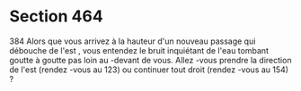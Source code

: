 # Section 464

384
Alors que vous arrivez à la hauteur d'un nouveau passage qui
débouche de l'est , vous entendez le bruit inquiétant de l'eau
tombant goutte à goutte pas loin au -devant de vous. Allez -vous
prendre la direction de l'est (rendez -vous au 123) ou continuer
tout droit (rendez -vous au 154) ?